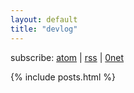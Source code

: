 ```yaml
---
layout: default
title: "devlog"
---
```


<div class="subscribe">
subscribe:
<a href="http://riza-committee.github.io/atom.xml">atom</a> |
<a href="http://riza-committee.github.io/rss.xml">rss</a> |
<a href="javascript:void(0)" onclick="return page.followPosts()">0net</a>
</div>

{% include posts.html %}

